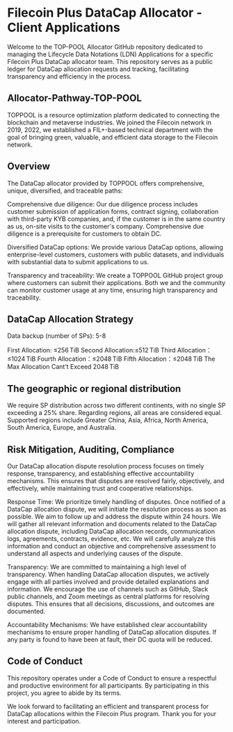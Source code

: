 # Filecoin Plus DataCap Allocator - Client Applications

Welcome to the TOP-POOL Allocator GitHub repository dedicated to managing the Lifecycle Data Notations (LDN) Applications for a specific Filecoin Plus DataCap allocator team. This repository serves as a public ledger for DataCap allocation requests and tracking, facilitating transparency and efficiency in the process.


## Allocator-Pathway-TOP-POOL
TOPPOOL is a resource optimization platform dedicated to connecting the blockchain and metaverse industries. We joined the Filecoin network in 2019, 2022, we established a FIL+-based technical department with the goal of bringing green, valuable, and efficient data storage to the Filecoin network.

## Overview
The DataCap allocator provided by TOPPOOL offers comprehensive, unique, diversified, and traceable paths:

Comprehensive due diligence: Our due diligence process includes customer submission of application forms, contract signing, collaboration with third-party KYB companies, and, if the customer is in the same country as us, on-site visits to the customer's company. Comprehensive due diligence is a prerequisite for customers to obtain DC.

Diversified DataCap options: We provide various DataCap options, allowing enterprise-level customers, customers with public datasets, and individuals with substantial data to submit applications to us.

Transparency and traceability: We create a TOPPOOL GitHub project group where customers can submit their applications. Both we and the community can monitor customer usage at any time, ensuring high transparency and traceability.

## DataCap Allocation Strategy

Data backup (number of SPs): 5-8

First Allocation: ≤256 TiB
Second Allocation:≤512 TiB
Third Allocation：≤1024 TiB
Fourth Allocation：≤2048 TiB
Fifth Allocation：≤2048 TiB
The Max Allocation Cant’t Exceed 2048 TiB

## The geographic or regional distribution 
We require SP distribution across two different continents, with no single SP exceeding a 25% share. Regarding regions, all areas are considered equal. 
Supported regions include Greater China, Asia, Africa, North America, South America, Europe, and Australia.


## Risk Mitigation, Auditing, Compliance

Our DataCap allocation dispute resolution process focuses on timely response, transparency, and establishing effective accountability mechanisms. This ensures that disputes are resolved fairly, objectively, and effectively, while maintaining trust and cooperative relationships.

Response Time: We prioritize timely handling of disputes. Once notified of a DataCap allocation dispute, we will initiate the resolution process as soon as possible. We aim to follow up and address the dispute within 24 hours. We will gather all relevant information and documents related to the DataCap allocation dispute, including DataCap allocation records, communication logs, agreements, contracts, evidence, etc. We will carefully analyze this information and conduct an objective and comprehensive assessment to understand all aspects and underlying causes of the dispute.

Transparency: We are committed to maintaining a high level of transparency. When handling DataCap allocation disputes, we actively engage with all parties involved and provide detailed explanations and information. We encourage the use of channels such as GitHub, Slack public channels, and Zoom meetings as central platforms for resolving disputes. This ensures that all decisions, discussions, and outcomes are documented.

Accountability Mechanisms: We have established clear accountability mechanisms to ensure proper handling of DataCap allocation disputes. If any party is found to have been at fault, their DC quota will be reduced.

##  Code of Conduct

This repository operates under a Code of Conduct to ensure a respectful and productive environment for all participants. By participating in this project, you agree to abide by its terms.

We look forward to facilitating an efficient and transparent process for DataCap allocations within the Filecoin Plus program. Thank you for your interest and participation.






